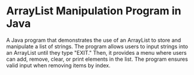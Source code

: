 # ArrayList Manipulation Program in Java

A Java program that demonstrates the use of an ArrayList to store and manipulate a list of strings. The program allows users to input strings into an ArrayList until they type "EXIT." Then, it provides a menu where users can add, remove, clear, or print elements in the list. The program ensures valid input when removing items by index.
